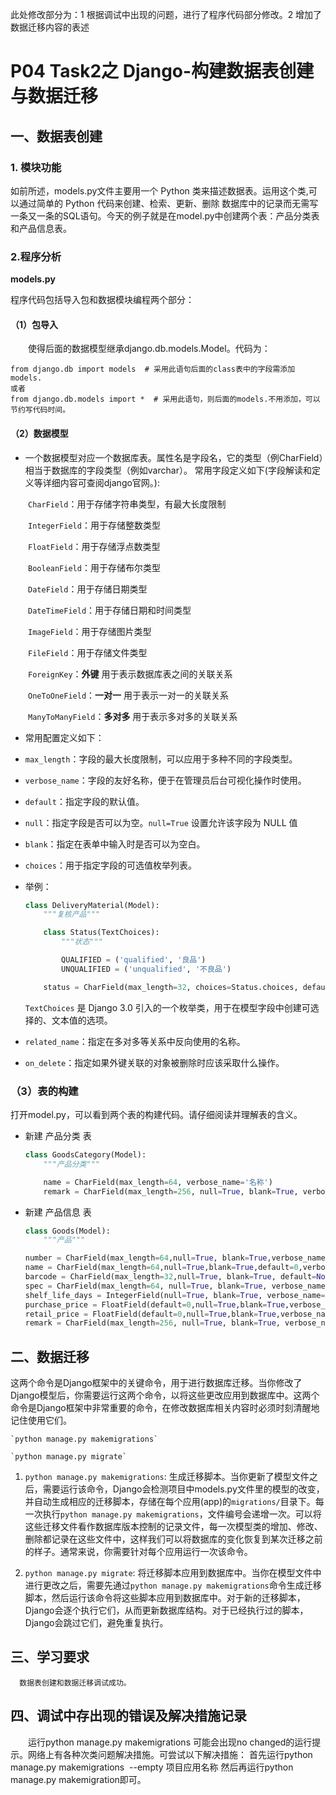 
此处修改部分为：1 根据调试中出现的问题，进行了程序代码部分修改。2 增加了数据迁移内容的表述


# P04 Task2之 Django-构建数据表创建与数据迁移

## 一、数据表创建

### 1. 模块功能

如前所述，models.py文件主要用一个 Python 类来描述数据表。运用这个类,可以通过简单的 Python 代码来创建、检索、更新、删除 
数据库中的记录而无需写一条又一条的SQL语句。今天的例子就是在model.py中创建两个表：产品分类表和产品信息表。

### 2.程序分析

**models.py**

程序代码包括导入包和数据模块编程两个部分：

#### （1）包导入
  使得后面的数据模型继承django.db.models.Model。代码为：

 	from django.db import models  # 采用此语句后面的class表中的字段需添加models.
	或者   
	from django.db.models import *  # 采用此语句，则后面的models.不用添加，可以节约写代码时间。

#### （2）数据模型
* 一个数据模型对应一个数据库表。属性名是字段名，它的类型（例CharField）相当于数据库的字段类型（例如varchar）。
常用字段定义如下(字段解读和定义等详细内容可查阅django官网。):

　　`CharField`：用于存储字符串类型，有最大长度限制

　　`IntegerField`：用于存储整数类型

　　`FloatField`：用于存储浮点数类型

　　`BooleanField`：用于存储布尔类型

　　`DateField`：用于存储日期类型

　　`DateTimeField`：用于存储日期和时间类型

　　`ImageField`：用于存储图片类型

　　`FileField`：用于存储文件类型

　　`ForeignKey`：**外键** 用于表示数据库表之间的关联关系

　　`OneToOneField`：**一对一** 用于表示一对一的关联关系

　　`ManyToManyField`：**多对多** 用于表示多对多的关联关系

* 常用配置定义如下：

 *  `max_length`：字段的最大长度限制，可以应用于多种不同的字段类型。
 * `verbose_name`：字段的友好名称，便于在管理员后台可视化操作时使用。
 * `default`：指定字段的默认值。
 * `null`：指定字段是否可以为空。`null=True` 设置允许该字段为 NULL 值
 * `blank`：指定在表单中输入时是否可以为空白。
 * `choices`：用于指定字段的可选值枚举列表。

* 举例：

  ```python
  class DeliveryMaterial(Model):
      """复核产品"""

      class Status(TextChoices):
          """状态"""

          QUALIFIED = ('qualified', '良品')
          UNQUALIFIED = ('unqualified', '不良品')

      status = CharField(max_length=32, choices=Status.choices, default=Status.QUALIFIED, verbose_name='状态')
  ```

  `TextChoices` 是 Django 3.0 引入的一个枚举类，用于在模型字段中创建可选择的、文本值的选项。
* `related_name`：指定在多对多等关系中反向使用的名称。
* `on_delete`：指定如果外键关联的对象被删除时应该采取什么操作。




### （3）表的构建

打开model.py，可以看到两个表的构建代码。请仔细阅读并理解表的含义。

* 新建 产品分类 表

    ```python
    class GoodsCategory(Model):
        """产品分类"""

        name = CharField(max_length=64, verbose_name='名称')
        remark = CharField(max_length=256, null=True, blank=True, verbose_name='备注')
    ```

*  新建 产品信息 表 

    ```python
    class Goods(Model):
        """产品"""

    number = CharField(max_length=64,null=True, blank=True,verbose_name='编号')
    name = CharField(max_length=64,null=True,blank=True,default=0,verbose_name='名称')
    barcode = CharField(max_length=32,null=True, blank=True, default=None,verbose_name='条码')
    spec = CharField(max_length=64, null=True, blank=True, verbose_name='规格')
    shelf_life_days = IntegerField(null=True, blank=True, verbose_name='保质期天数')
    purchase_price = FloatField(default=0,null=True,blank=True,verbose_name='采购价')
    retail_price = FloatField(default=0,null=True,blank=True,verbose_name='零售价')
    remark = CharField(max_length=256, null=True, blank=True, verbose_name='备注')
    ```


## 二、数据迁移

这两个命令是Django框架中的关键命令，用于进行数据库迁移。当你修改了Django模型后，你需要运行这两个命令，以将这些更改应用到数据库中。这两个命令是Django框架中非常重要的命令，在修改数据库相关内容时必须时刻清醒地记住使用它们。
    

    `python manage.py makemigrations`

    `python manage.py migrate`



1. `python manage.py makemigrations`: 生成迁移脚本。当你更新了模型文件之后，需要运行该命令，Django会检测项目中models.py文件里的模型的改变，并自动生成相应的迁移脚本，存储在每个应用(app)的`migrations/`目录下。每一次执行`python manage.py makemigrations`，文件编号会递增一次。可以将这些迁移文件看作数据库版本控制的记录文件，每一次模型类的增加、修改、删除都记录在这些文件中，这样我们可以将数据库的变化恢复到某次迁移之前的样子。通常来说，你需要针对每个应用运行一次该命令。

2. `python manage.py migrate`: 将迁移脚本应用到数据库中。当你在模型文件中进行更改之后，需要先通过`python manage.py makemigrations`命令生成迁移脚本，然后运行该命令将这些脚本应用到数据库中。对于新的迁移脚本，Django会逐个执行它们，从而更新数据库结构。对于已经执行过的脚本，Django会跳过它们，避免重复执行。



## 三、学习要求
      数据表创建和数据迁移调试成功。



## 四、调试中存出现的错误及解决措施记录

&#8195;&#8195;运行python manage.py makemigrations ​可能会出现no changed的运行提示。网络上有各种次类问题解决措施。可尝试以下解决措施：
首先运行python manage.py makemigrations ​  --empty  项目应用名称 然后再运行python manage.py makemigration即可。